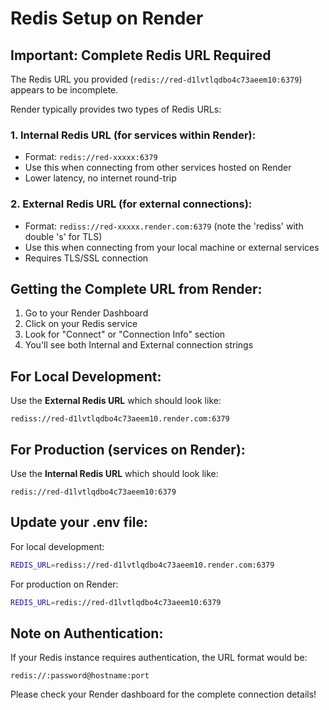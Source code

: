 # Redis Setup on Render

## Important: Complete Redis URL Required

The Redis URL you provided (`redis://red-d1lvtlqdbo4c73aeem10:6379`) appears to be incomplete. 

Render typically provides two types of Redis URLs:

### 1. Internal Redis URL (for services within Render):
- Format: `redis://red-xxxxx:6379`
- Use this when connecting from other services hosted on Render
- Lower latency, no internet round-trip

### 2. External Redis URL (for external connections):
- Format: `rediss://red-xxxxx.render.com:6379` (note the 'rediss' with double 's' for TLS)
- Use this when connecting from your local machine or external services
- Requires TLS/SSL connection

## Getting the Complete URL from Render:

1. Go to your Render Dashboard
2. Click on your Redis service
3. Look for "Connect" or "Connection Info" section
4. You'll see both Internal and External connection strings

## For Local Development:
Use the **External Redis URL** which should look like:
```
rediss://red-d1lvtlqdbo4c73aeem10.render.com:6379
```

## For Production (services on Render):
Use the **Internal Redis URL** which should look like:
```
redis://red-d1lvtlqdbo4c73aeem10:6379
```

## Update your .env file:

For local development:
```bash
REDIS_URL=rediss://red-d1lvtlqdbo4c73aeem10.render.com:6379
```

For production on Render:
```bash
REDIS_URL=redis://red-d1lvtlqdbo4c73aeem10:6379
```

## Note on Authentication:
If your Redis instance requires authentication, the URL format would be:
```
redis://:password@hostname:port
```

Please check your Render dashboard for the complete connection details!
